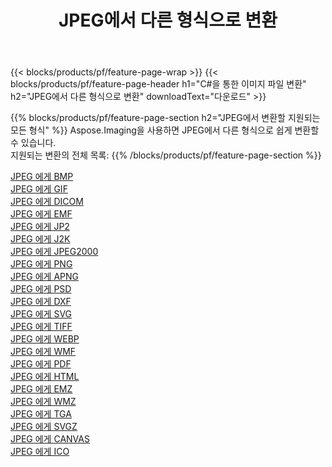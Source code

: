 ﻿---
title: JPEG에서 다른 형식으로 변환 
weight: 3920
url: /ko/java/conversion/from/jpeg 
lang: ko
langdirlevel: 2
locales: zh-hans,ja,it,ru,de,es,fr,nl,id,lt,pl,pt,vi,tr,ko,zh-hant,ar,hi,th,sv,cs,uk,he
description: Aspose.Imaging을 사용하면 JPEG에서 다른 형식으로 쉽게 변환할 수 있습니다.
---

{{< blocks/products/pf/feature-page-wrap >}}
{{< blocks/products/pf/feature-page-header h1="C#을 통한 이미지 파일 변환" h2="JPEG에서 다른 형식으로 변환" downloadText="다운로드" >}}


{{% blocks/products/pf/feature-page-section  h2="JPEG에서 변환할 지원되는 모든 형식" %}}
Aspose.Imaging을 사용하면 JPEG에서 다른 형식으로 쉽게 변환할 수 있습니다.
<br/>
지원되는 변환의 전체 목록:
{{% /blocks/products/pf/feature-page-section %}}
<div class="container-fluid productfamilypage bg-gray">
    <div class="convertypes bg-gray agp-content section">
        <div class="container">
		<div class="row other-converters">
		    <div class='col-md-2 other-converter remove-lp remove-rp'><a href="/imaging/ko/java/conversion/jpeg-to-bmp" >JPEG 에게 BMP</a></div><div class='col-md-2 other-converter remove-lp remove-rp'><a href="/imaging/ko/java/conversion/jpeg-to-gif" >JPEG 에게 GIF</a></div><div class='col-md-2 other-converter remove-lp remove-rp'><a href="/imaging/ko/java/conversion/jpeg-to-dicom" >JPEG 에게 DICOM</a></div><div class='col-md-2 other-converter remove-lp remove-rp'><a href="/imaging/ko/java/conversion/jpeg-to-emf" >JPEG 에게 EMF</a></div><div class='col-md-2 other-converter remove-lp remove-rp'><a href="/imaging/ko/java/conversion/jpeg-to-jp2" >JPEG 에게 JP2</a></div><div class='col-md-2 other-converter remove-lp remove-rp'><a href="/imaging/ko/java/conversion/jpeg-to-j2k" >JPEG 에게 J2K</a></div><div class='col-md-2 other-converter remove-lp remove-rp'><a href="/imaging/ko/java/conversion/jpeg-to-jpeg2000" >JPEG 에게 JPEG2000</a></div><div class='col-md-2 other-converter remove-lp remove-rp'><a href="/imaging/ko/java/conversion/jpeg-to-png" >JPEG 에게 PNG</a></div><div class='col-md-2 other-converter remove-lp remove-rp'><a href="/imaging/ko/java/conversion/jpeg-to-apng" >JPEG 에게 APNG</a></div><div class='col-md-2 other-converter remove-lp remove-rp'><a href="/imaging/ko/java/conversion/jpeg-to-psd" >JPEG 에게 PSD</a></div><div class='col-md-2 other-converter remove-lp remove-rp'><a href="/imaging/ko/java/conversion/jpeg-to-dxf" >JPEG 에게 DXF</a></div><div class='col-md-2 other-converter remove-lp remove-rp'><a href="/imaging/ko/java/conversion/jpeg-to-svg" >JPEG 에게 SVG</a></div><div class='col-md-2 other-converter remove-lp remove-rp'><a href="/imaging/ko/java/conversion/jpeg-to-tiff" >JPEG 에게 TIFF</a></div><div class='col-md-2 other-converter remove-lp remove-rp'><a href="/imaging/ko/java/conversion/jpeg-to-webp" >JPEG 에게 WEBP</a></div><div class='col-md-2 other-converter remove-lp remove-rp'><a href="/imaging/ko/java/conversion/jpeg-to-wmf" >JPEG 에게 WMF</a></div><div class='col-md-2 other-converter remove-lp remove-rp'><a href="/imaging/ko/java/conversion/jpeg-to-pdf" >JPEG 에게 PDF</a></div><div class='col-md-2 other-converter remove-lp remove-rp'><a href="/imaging/ko/java/conversion/jpeg-to-html" >JPEG 에게 HTML</a></div><div class='col-md-2 other-converter remove-lp remove-rp'><a href="/imaging/ko/java/conversion/jpeg-to-emz" >JPEG 에게 EMZ</a></div><div class='col-md-2 other-converter remove-lp remove-rp'><a href="/imaging/ko/java/conversion/jpeg-to-wmz" >JPEG 에게 WMZ</a></div><div class='col-md-2 other-converter remove-lp remove-rp'><a href="/imaging/ko/java/conversion/jpeg-to-tga" >JPEG 에게 TGA</a></div><div class='col-md-2 other-converter remove-lp remove-rp'><a href="/imaging/ko/java/conversion/jpeg-to-svgz" >JPEG 에게 SVGZ</a></div><div class='col-md-2 other-converter remove-lp remove-rp'><a href="/imaging/ko/java/conversion/jpeg-to-canvas" >JPEG 에게 CANVAS</a></div><div class='col-md-2 other-converter remove-lp remove-rp'><a href="/imaging/ko/java/conversion/jpeg-to-ico" >JPEG 에게 ICO</a></div>
                </div>
        </div>
    </div>
</div>
<br/>

